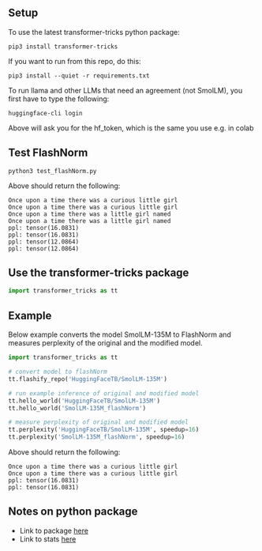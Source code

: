 ## Setup
To use the latest transformer-tricks python package:
```
pip3 install transformer-tricks
```

If you want to run from this repo, do this:
```
pip3 install --quiet -r requirements.txt
```

To run llama and other LLMs that need an agreement (not SmolLM), you first have to type the following:
```
huggingface-cli login
```
Above will ask you for the hf_token, which is the same you use e.g. in colab

## Test FlashNorm
```
python3 test_flashNorm.py
```
Above should return the following:
```
Once upon a time there was a curious little girl
Once upon a time there was a curious little girl
Once upon a time there was a little girl named
Once upon a time there was a little girl named
ppl: tensor(16.0831)
ppl: tensor(16.0831)
ppl: tensor(12.0864)
ppl: tensor(12.0864)
```

## Use the transformer-tricks package
```python
import transformer_tricks as tt
```
## Example
Below example converts the model SmolLM-135M to FlashNorm and measures perplexity of the original and the modified model.
```python
import transformer_tricks as tt

# convert model to flashNorm
tt.flashify_repo('HuggingFaceTB/SmolLM-135M')

# run example inference of original and modified model
tt.hello_world('HuggingFaceTB/SmolLM-135M')
tt.hello_world('SmolLM-135M_flashNorm')

# measure perplexity of original and modified model
tt.perplexity('HuggingFaceTB/SmolLM-135M', speedup=16)
tt.perplexity('SmolLM-135M_flashNorm', speedup=16)
```
Above should return the following:
```
Once upon a time there was a curious little girl
Once upon a time there was a curious little girl
ppl: tensor(16.0831)
ppl: tensor(16.0831)
```

## Notes on python package
- Link to package [here](https://pypi.org/project/transformer-tricks/)
- Link to stats [here](https://www.pepy.tech/projects/transformer-tricks)
